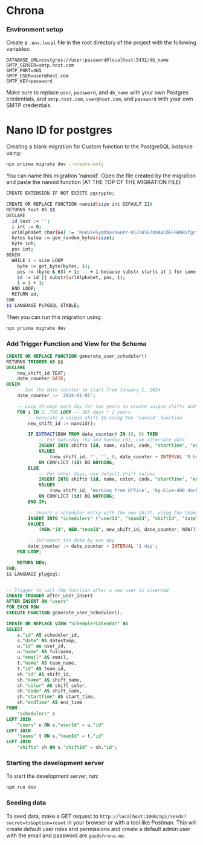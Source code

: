 # Chrona

### Environment setup

Create a `.env.local` file in the root directory of the project with the following variables:

```
DATABASE_URL=postgres://user:password@localhost:5432/db_name
SMTP_SERVER=smtp.host.com
SMTP_PORT=465
SMTP_USER=user@host.com
SMTP_KEY=password
```

Make sure to replace `user`, `password`, and `db_name` with your own Postgres credentials, and `smtp.host.com`, `user@host.com`, and `password` with your own SMTP credentials.

# Nano ID for postgres

Creating a blank migration for Custom function to the PostgreSQL instance using:

```bash
npx prisma migrate dev --create-only
```

You can name this migration 'nanoid'. Open the file created by the migration and paste the nanoid function (AT THE TOP OF THE MIGRATION FILE)

```bash
CREATE EXTENSION IF NOT EXISTS pgcrypto;

CREATE OR REPLACE FUNCTION nanoid(size int DEFAULT 21)
RETURNS text AS $$
DECLARE
  id text := '';
  i int := 0;
  urlAlphabet char(64) := 'ModuleSymbhasOwnPr-0123456789ABCDEFGHNRVfgctiUvz_KqYTJkLxpZXIjQW';
  bytes bytea := gen_random_bytes(size);
  byte int;
  pos int;
BEGIN
  WHILE i < size LOOP
    byte := get_byte(bytes, i);
    pos := (byte & 63) + 1; -- + 1 because substr starts at 1 for some reason
    id := id || substr(urlAlphabet, pos, 1);
    i = i + 1;
  END LOOP;
  RETURN id;
END
$$ LANGUAGE PLPGSQL STABLE;
```

Then you can run this migration using:

```bash
npx prisma migrate dev
```

### Add Trigger Function and View for the Schema

```sql
CREATE OR REPLACE FUNCTION generate_user_scheduler()
RETURNS TRIGGER AS $$
DECLARE
    new_shift_id TEXT;
    date_counter DATE;
BEGIN
    -- Set the date counter to start from January 1, 2024
    date_counter := '2024-01-01';

    -- Loop through each day for two years to create unique shifts and assign to schedulers
    FOR i IN 1..730 LOOP -- 365 days * 2 years
        -- Generate a unique shift ID using the 'nanoid' function
        new_shift_id := nanoid();

        IF EXTRACT(DOW FROM date_counter) IN (6, 0) THEN
            -- For Saturday (6) and Sunday (0), use alternate data
            INSERT INTO shifts (id, name, color, code, "startTime", "endTime", "createdAt", "updatedAt")
            VALUES
                (new_shift_id, '', '', 0, date_counter + INTERVAL '9 hour', date_counter + INTERVAL '17 hour', NOW(), NOW())
            ON CONFLICT (id) DO NOTHING;
        ELSE
            -- For other days, use default shift values
            INSERT INTO shifts (id, name, color, code, "startTime", "endTime", "createdAt", "updatedAt")
            VALUES
                (new_shift_id, 'Working from Office', 'bg-blue-400 dark:bg-transparent dark:bg-gradient-to-r dark:from-cyan-500 dark:to-blue-500', 1, date_counter + INTERVAL '8 hour', date_counter + INTERVAL '16 hour', NOW(), NOW())
            ON CONFLICT (id) DO NOTHING;
        END IF;

        -- Insert a scheduler entry with the new shift, using the teamId from the newly inserted user
        INSERT INTO "schedulers" ("userId", "teamId", "shiftId", "date", "createdAt", "updatedAt")
        VALUES
            (NEW."id", NEW."teamId", new_shift_id, date_counter, NOW(), NOW());

        -- Increment the date by one day
        date_counter := date_counter + INTERVAL '1 day';
    END LOOP;

    RETURN NEW;
END;
$$ LANGUAGE plpgsql;


-- Trigger to call the function after a new user is inserted
CREATE TRIGGER after_user_insert
AFTER INSERT ON "users"
FOR EACH ROW
EXECUTE FUNCTION generate_user_scheduler();

CREATE OR REPLACE VIEW "SchedulerCalendar" AS
SELECT
    s."id" AS scheduler_id,
    s."date" AS datestamp,
    u."id" as user_id,
    u."name" AS fullname,
    u."email" AS email,
    t."name" AS team_name,
    t."id" AS team_id,
    sh."id" AS shift_id,
    sh."name" AS shift_name,
    sh."color" AS shift_color,
    sh."code" AS shift_code,
    sh."startTime" AS start_time,
    sh."endTime" AS end_time
FROM
    "schedulers" s
LEFT JOIN
    "users" u ON s."userId" = u."id"
LEFT JOIN
    "teams" t ON s."teamId" = t."id"
LEFT JOIN
    "shifts" sh ON s."shiftId" = sh."id";

```

### Starting the development server

To start the development server, run:

```bash
npm run dev
```

### Seeding data

To seed data, make a GET request to `http://localhost:3000/api/seeds?secret=ts&option=reset` in your browser or with a tool like Postman. This will create default user roles and permissions and create a default admin user with the email and password are `gus@chrona.me`.
